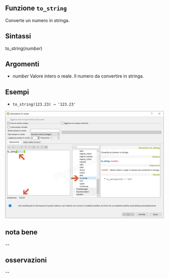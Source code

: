## Funzione `to_string`

Converte un numero in stringa.

## Sintassi

to_string(_number_)

## Argomenti

* _number_ Valore intero o reale. Il numero da convertire in stringa.

## Esempi

* `to_string(123.23) → '123.23'`

![](/img/stringhe_di_testo/to_string/to_string1.png)

## nota bene

--

## osservazioni

--